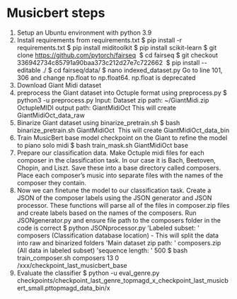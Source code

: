 # Musicbert steps
1. Setup an Ubuntu environment with python 3.9
2. Install requirements from requirements.txt $ pip install -r requirements.txt
   $ pip install miditoolkit
   $ pip install scikit-learn
   $ git clone https://github.com/pytorch/fairseq
    $ cd fairseq
   $ git checkout 336942734c85791a90baa373c212d27e7c722662
    $ pip install --editable ./
   $ cd fairseq/data/
   $ nano indexed_dataset.py 
     Go to line 101, 306 and change np.float to np.float64. np.float is deprecated
4. Download Giant Midi dataset
5. preprocess the Giant dataset into Octuple format using preprocess.py
   $ python3 -u preprocess.py
   Input: Dataset zip path: ~/GiantMidi.zip
   OctupleMIDI output path: GiantMidiOct
    This will create GiantMidiOct_data_raw
7. Binarize Giant dataset using binarize_pretrain.sh
   $ bash binarize_pretrain.sh GiantMidiOct      This will create GiantMidiOct_data_bin
9. Train MusicBert base model checkpoint on the Giant to refine the model to piano solo midi
    $ bash train_mask.sh GiantMidiOct base
11. Prepare our classification data. Make Octuple midi files for each composer in the classification task. In our case it is Bach, Beetoven, Chopin, and Liszt. Save these into a base directory called composers. Place each composer’s music into separate files with the names of the composer they contain.
12. Now we can finetune the model to our classification task. Create a JSON of the composer labels using the JSON generator and JSON processor. These functions will parse all of the files in composer.zip files and create labels based on the names of the composers. Run JSONgenerator.py and ensure file path to the composers folder in the code is correct
    $ python JSONprocessor.py
    'Labeled subset: ' composers (Classification database location)
         - This will split the data into raw and binarized folders
    'Main dataset zip path: ' composers.zip (All data in labeled subset)
    'sequence length: ' 500
    $ bash train_composer.sh composers 13 0 /xxx/checkpoint_last_musicbert_base
14. Evaluate the classifier
    $ python -u eval_genre.py checkpoints/checkpoint_last_genre_topmagd_x_checkpoint_last_musicbert_small.pttopmagd_data_bin/x

